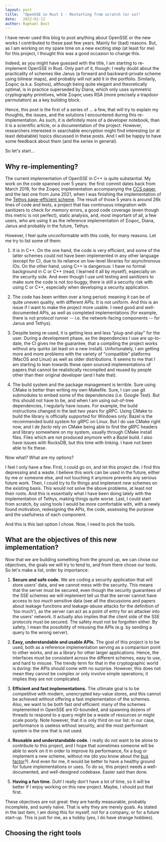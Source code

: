 ```yaml
---
layout: post
title:  "OpenSSE in Rust I - Restarting from scratch (or so)"
date:   2022-01-12
author: Raphael Bost
---
```


I have never used this blog to post anything about OpenSSE or the new works I contributed to these past few years.
Mainly for (bad) reasons. But, as I am working on my spare time on a new exciting step (at least for me) for this project, I thought this was a good occasion to change this.

Indeed, as you might have guessed with the title, I am starting to re-implement OpenSSE in Rust. Only part of it, though: I really doubt about the practicality of schemes like Janus (a forward and backward-private scheme using bilinear maps), and probably will not add it in the portfolio. Similarly, Σoφoς (a.k.a. Sophos), although being quite elegant and theoretically optimal, is in practice superseded by Diana, which only uses symmetric cryptography primitives, while Σoφoς uses RSA (more precisely a trapdoor permutation) as a key building block.

Hence, this post is the first of a series of ... a few, that will try to explain my thoughts, the issues, and the solutions I encountered during this re-implementation.
As such, it is definitely more of a developer notebook, than it is a scientific article, or a documentation of the project. However, researchers interested in searchable encryption might find interesting (or at least debatable) topics discussed in these posts. And I will be happy to have some feedback about them (and the series in general).

So let's start...

## Why re-implementing?

The current implementation of OpenSSE in C++ is quite substantial. My work on the code spanned over 5 years: the first commit dates back from March 2016, for the Σoφoς implementation accompanying the [CCS paper](https://ia.cr/2016/728), and the last one from June 2021, when I was finishing the implementation of the [Tethys page-efficient scheme](https://ia.cr/2021/716).
The result of those 5 years is around 26k lines of code and tests, a project that has continuous integration with sanitizers to check for memory errors, a good code coverage (even though this metric is not perfect), static analysis, and, most important of all, a few users, who are using it as the reference implementation of Σoφoς, Diana, Janus and probably in the future, Tethys.

However, I feel quite unconformable with this code, for many reasons. Let me try to list some of them:
1. It is in C++. On the one hand, the code is very efficient, and some of the latter schemes could not have been implemented in any other language (except for C), due to its reliance on low-level libraries for asynchronous IOs. On the other hand, using C++ is dangerous: I have no formal background in C or C++ (read, I learned it all by myself), especially on the security side. And even though I use unit testing and sanitizers to make sure the code is not *too* buggy, there is still a security risk with using C or C++, especially when developing a security application.

2. The code has been written over a long period: meaning it can be of quite uneven quality, with different APIs. It is not uniform. And this is an issue if I want to make the project more usable. I need good and well-documented APIs, as well as completed implementations (for example, there is not protocol runner -- i.e. the network-facing components -- for Janus and Tethys).

3. Despite being re-used, it is getting less and less "plug-and-play" for the user. During a development phase, as the dependencies I use are up-to-date, the CI gives me the guarantee, that a compiling the project works without any quirks (at least on a new install). Unfortunately, I am getting more and more problems with the variety of "compatible" platforms (MacOS and Linux) as well as older distributions. It seems to me that I am starting to lean towards these open sourced implementations of papers that cannot be realistically recompiled and reused by people other than their original developer (and I hate that).

4. The build system and the package management is terrible. Sure using CMake is better than writing my own Makefile. Sure, I can use git submodules to embed some of the dependencies (i.e. Google Test). But this should not have to be, and when I am using out-of-tree dependencies, I regularly have issues. For example, the build instructions changed in the last two years for gRPC. Using CMake to build the library is officially supported for Windows only: Bazel is the recommended build system for gRPC on Linux. But I do use CMake right now, and I *de facto* rely on CMake being able to find the gRPC headers and library somewhere on my system, usually through CMake install files. Files which are not produced anymore with a Bazel build. I also have issues with RocksDB, but this time with linking. I have not been able to fix these.

Now what? What are my options?

I feel I only have a few. First, I could go on, and let this project die. I find this depressing and a waste. I believe this work can be used in the future, either by me or someone else, and not touching it anymore prevents any serious future work.
Then, I could try to fix things and implement new schemes on the existing basis. This would not solve the above problems, at least not their roots. And this is essentially what I have been doing lately with the implementation of Tethys, making things quite worse.
Last, I could start from scratch, by using tools I would be more comfortable with, with a newly found motivation, redesigning the APIs, the code, assessing the purpose and the usefulness of each component.

And this is this last option I chose. Now, I need to pick the tools.

## What are the objectives of this new implementation?

Now that we are building something from the ground up, we can chose our objectives, the goals we will try to tend to, and from there chose our tools.
So let's make a list, order by importance:
1. **Secure and safe code.** We are coding a security application that will store users' data, and we cannot mess with the security. This means that the server must be secured, even though the security guarantees of the SSE schemes we will implement tell us that the server cannot have access to *too much* sensitive data (see all the discussions and papers about leakage functions and leakage-abuse attacks for the definition of 'too much'), as the server can act as a point of entry for an attacker into the users' network. It actually also implies that the client side of the SSE protocols must be secured.
The safety must not be forgotten either. By safety, I mean the possibility of misusing the APIs (e.g. by sending a query to the wrong server).

2. **Easy, understandable and usable APIs.** The goal of this project is to be used, both as a reference implementation serving as a comparison point to other works, and as a library for other larger applications. Hence, the interfaces must be consistent across the different schemes, easy to use, and hard to misuse. The trendy term for that in the cryptographic world is *boring*: the APIs should come with no surprise. However, this does not mean they cannot be complex or only involve simple operations; it implies they are not complicated.

3. **Efficient and fast implementations.** The ultimate goal is to be competitive with modern, unencrypted key-value stores, and this cannot be achieved without offering a fast implementation of the schemes. Also, we want to be both fast *and* efficient: many of the schemes implemented in OpenSSE are IO-bounded, and spawning dozens of threads to respond to a query might be a waste of resources or might scale poorly.
Note however, that it is only third on our list: in our case, performance is useless without security, and the most performant system is the one that is not used.

4. **Reusable and understandable code.** I really do not want to be alone to contribute to this project, and I hope that sometimes someone will be able to work on it in order to improve its performance, fix a bug or implement a new scheme, without me (do you know about the [bus factor](https://en.wikipedia.org/wiki/Bus_factor)?). And even for me, it would be better to have a healthy ground for future implementations or uses.
To do so, this project needs a well-documented, and well-designed codebase. Easier said than done.

5. **Having a fun time.** Duh! I really don't have a lot of time, so it will be better if I enjoy working on this new project. Maybe, I should put that first.

These objectives are not great: they are hardly measurable, probably incomplete, and surely naïve. That is why they are merely goals. As stated in the last item, I am doing this for myself, not for a company, or for a future start-up. This is just for me, as a hobby (yes, I do have strange hobbies).

## Choosing the right tools